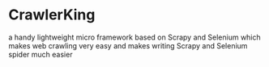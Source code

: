 # CrawlerKing
a handy lightweight micro framework based on Scrapy and Selenium which makes web crawling very easy and makes writing Scrapy and Selenium spider much easier
